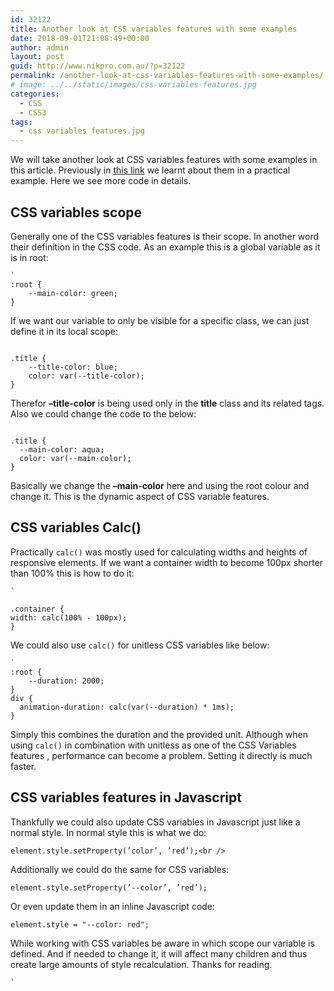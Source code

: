 ```yaml
---
id: 32122
title: Another look at CSS variables features with some examples
date: 2018-09-01T21:08:49+00:00
author: admin
layout: post
guid: http://www.nikpro.com.au/?p=32122
permalink: /another-look-at-css-variables-features-with-some-examples/
# image: ../../static/images/css-variables-features.jpg
categories:
  - CSS
  - CSS3
tags:
  - css variables features.jpg
---
```


We will take another look at CSS variables features with some examples in this article. Previously in [this link](http://www.nikpro.com.au/how-to-update-css-variables-using-javascript-with-examples/) we learnt about them in a practical example. Here we see more code in details.

## CSS variables scope

Generally one of the CSS variables features is their scope. In another word their definition in the CSS code. As an example this is a global variable as it is in root:


```
`
:root {
	--main-color: green;
}

```


If we want our variable to only be visible for a specific class, we can just define it in its local scope:


```

.title {
	--title-color: blue;
	color: var(--title-color);
}

```


Therefor **&#8211;title-color** is being used only in the **title** class and its related tags. Also we could change the code to the below:


```

.title {
  --main-color: aqua;
  color: var(--main-color);
}

```


Basically we change the **&#8211;main-color** here and using the root colour and change it. This is the dynamic aspect of CSS variable features.

## CSS variables Calc() 

Practically `calc()` was mostly used for calculating widths and heights of responsive elements. If we want a container width to become 100px shorter than 100% this is how to do it:


```
`

.container {
width: calc(100% - 100px);
}
```


We could also use `calc()` for unitless CSS variables like below:


```
`
:root {
	--duration: 2000;
}
div {
  animation-duration: calc(var(--duration) * 1ms);
}
```


Simply this combines the duration and the provided unit. Although when using `calc()` in combination with unitless as one of the CSS Variables features , performance can become a problem. Setting it directly is much faster.

## CSS variables features in Javascript

Thankfully we could also update CSS variables in Javascript just like a normal style. In normal style this is what we do:


```
element.style.setProperty(’color’, ’red’);<br />
```


Additionally we could do the same for CSS variables:


```
element.style.setProperty(’--color’, ’red’); 
```


Or even update them in an inline Javascript code:


```
element.style = "--color: red";
```


While working with CSS variables be aware in which scope our variable is defined. And if needed to change it, it will affect many children and thus create large amounts of style recalculation. Thanks for reading.

```
`
